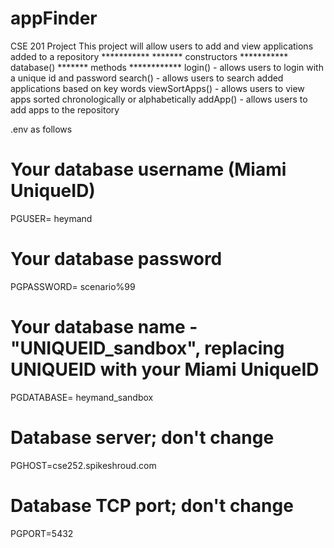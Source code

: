 # appFinder
CSE 201 Project
This project will allow users to add and view applications added to a repository ***********
******* constructors ***********
  database()
******* methods ************
  login() - allows users to login with a unique id and password
  search() - allows users to search added applications based on key words
  viewSortApps() - allows users to view apps sorted chronologically or alphabetically 
  addApp() - allows users to add apps to the repository


.env as follows

# Your database username (Miami UniqueID)
PGUSER= heymand

# Your database password
PGPASSWORD= scenario%99

# Your database name - "UNIQUEID_sandbox", replacing UNIQUEID with your Miami UniqueID
PGDATABASE= heymand_sandbox

# Database server; don't change
PGHOST=cse252.spikeshroud.com

# Database TCP port; don't change
PGPORT=5432
